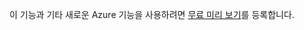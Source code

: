 이 기능과 기타 새로운 Azure 기능을 사용하려면 [무료 미리 보기][1]를 등록합니다.



[1]: https://account.windowsazure.com/PreviewFeatures
